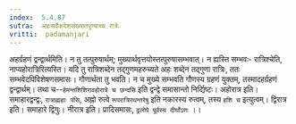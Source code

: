```yaml
---
index:  5.4.87
sutra:  अहःसर्वेकदेशसंख्यातपुण्याच्च रात्रेः
vritti:  padamanjari
---
```


अहर्ग्रहणं द्वन्द्वार्थमिति। न तु तत्पुरुषार्थम्; मुख्यार्थवृत्तयोस्तत्पुरुषासम्भवात्। न ह्यस्ति सम्भवः- रात्रिश्चेति, नाप्यहोरात्रिरित्यस्ति। यदि तु रात्रिशब्देन तद्गुणमहरुच्यते अहः शब्देन तद्गुणा रात्रिः, ततः सम्भवेदपिविशेषणसमासः। गौणार्थता तु भवति। न च मुख्ये सम्भवति गौणस्य ग्रहणं युक्तम्, तस्मादहर्ग्रहणं द्वन्द्वार्थम्। तथा च--`हेमन्तशिशिरावहोरात्रे च छन्दसि` इति द्वन्द्वे समासान्तो निर्द्यिष्टः। अहोरात्र इति। समाहारद्वन्द्वः, `रात्राह्नाहाः पंसि`, अह्नो रुत्वे `रूपरात्रिरथन्तरेषु` इति नकारस्य रुत्वम्, तस्य `हशि च` इत्युत्वम्। द्विरात्र इति। समाहारे द्विगुः। नीरात्र इति। प्रादिसमासः, `ढ्रलोपे पूर्वस्य दीर्घोऽणः` ।।

